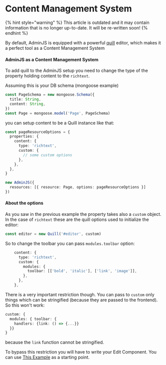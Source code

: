 # Content Management System

{% hint style="warning" %}
This article is outdated and it may contain information that is no longer up-to-date. It will be re-written soon!
{% endhint %}

By default, AdminJS is equipped with a powerful [quill](https://quilljs.com/) editor, which makes it a perfect tool as a Content Management System

#### AdminJS as a Content Management System

To add quill to the AdminJS setup you need to change the type of the property holding content to the `richtext`.

Assuming this is your DB schema (mongoose example)

```typescript
const PageSchema = new mongoose.Schema({
  title: String,
  content: String,
})
const Page = mongoose.model('Page', PageSchema)
```

you can setup content to be a Quill instance like that:

```typescript
const pageResourceOptions = {
  properties: {
    content: {
      type: 'richtext',
      custom: {
        // some custom options
      },
    },
  },
}

new AdminJS({
  resources: [{ resource: Page, options: pageResourceOptions }]
})
```

#### About the options

As you saw in the previous example the property takes also a `custom` object. In the case of `richtext` these are the quill options used to initialize the editor:

```typescript
const editor = new Quill('#editor', custom)
```

So to change the toolbar you can pass `modules.toolbar` option:

```typescript
    content: {
      type: 'richtext',
      custom: {
        modules: {
          toolbar: [['bold', 'italic'], ['link', 'image']],
        },
      },
    },
```

There is a very important restriction though. You can pass to `custom` only things which can be stringified (because they are passed to the frontend). So this won't work:

```typescript
custom: {
  modules: { toolbar: {
    handlers: {link: () => {...}}
  }}
}
```

because the `link` function cannot be stringified.

To bypass this restriction you will have to write your Edit Component. You can use [This Example](https://github.com/SoftwareBrothers/adminjs/blob/master/src/frontend/components/property-type/richtext/edit.tsx) as a starting point.
